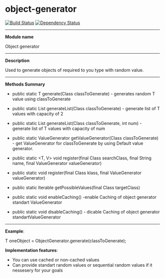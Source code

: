 # object-generator
[![Build Status](https://api.shippable.com/projects/54b551075ab6cc1352887908/badge?branchName=master)](https://app.shippable.com/projects/54b551075ab6cc1352887908/builds/latest)
[![Dependency Status](https://www.versioneye.com/user/projects/54b931a78d5508da6b000061/badge.svg?style=flat)](https://www.versioneye.com/user/projects/54b931a78d5508da6b000061)
***
**Module name** 

Object generator
***
**Description** 

Used to generate objects of required to you type with random value.
***
**Methods Summary**

* public static <T> T generate(Class<T> classToGenerate) - generates random T value using classToGenerate

* public static <T> List<T> generateList(Class<T> classToGenerate) - generate list of T values with capacity of 2

* public static <T> List<T> generateList(Class<T> classToGenerate, int num) - generate list of T values with capacity of num

* public static <T> ValueGenerator<T> getValueGenerator(Class<T> classToGenerate) - get ValueGenerator for classToGenerate by using Default value generator.

* public static <T, V> void register(final Class<T> searchClass, final String name, final ValueGenerator<V> valueGenerator)

* public static <T> void register(final Class<T> klass, final ValueGenerator<T> valueGenerator) 

* public static <T> Iterable<T> getPossibleValues(final Class<T> targetClass)

* public static void enableCaching() -enable Caching of object generator standart ValueGenerator

* public static void disableCaching() - dicable Caching of object generator standartValueGenerator

***
**Example**:

T oneObject = ObjectGenerator.generate(classToGenerate);

**Implementation features**:
* You can use cached or non-cached values
* Can provide standart random values or sequential random values if it nessesery for your goals

